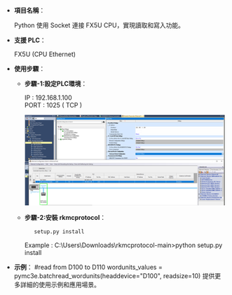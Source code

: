 
- **項目名稱**：
    
    Python 使用 Socket 連接 FX5U CPU，實現讀取和寫入功能。

- **支援 PLC**：
    
    FX5U (CPU Ethernet)

- **使用步驟**：

    - **步驟-1:設定PLC環境**：

        IP   : 192.168.1.100<br>
        PORT : 1025 ( TCP )

        ![Example Image](images/p1.png)

    - **步驟-2:安裝 rkmcprotocol**：
        ```python
           setup.py install
        ```
        Example : C:\Users\Downloads\rkmcprotocol-main>python setup.py install


- **示例**：
    #read from D100 to D110
    wordunits_values = pymc3e.batchread_wordunits(headdevice="D100", readsize=10)
    提供更多詳細的使用示例和應用場景。
